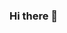 ### Hi there 👋

<!--
**Gilaangramadhan/Gilaangramadhan** is a ✨ _special_ ✨ repository because its `README.md` (this file) appears on your GitHub profile.

Here are some ideas to get you started:

📄 I’m Bachelor Degree in Informatics Engineering
- 🔭 I’m currently working on ...
- 🌱 I’m currently learning ...
- 👯 I’m looking to collaborate on ...
- 🤔 I’m looking for help with ...
- 💬 Ask me about ...
- 📫 How to reach me: ...
- 😄 Pronouns: ...
- ⚡ Fun fact: ...
-->
